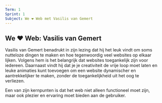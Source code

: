 ```yaml
---
Term: 1  
Sprint: 1  
Subject: We ❤️ Web met Vasilis van Gemert  
---
```


## We ❤️ Web: Vasilis van Gemert
Vasilis van Gemert benadrukt in zijn lezing dat hij het leuk vindt om soms nutteloze dingen te maken en hoe tegenwoordig veel websites op elkaar lijken. Volgens hem is het belangrijk dat websites toegankelijk zijn voor iedereen. Daarnaast vindt hij dat je je creativiteit de vrije loop moet laten en leuke animaties kunt toevoegen om een website dynamischer en aantrekkelijker te maken, zonder de toegankelijkheid uit het oog te verliezen.

Een van zijn kernpunten is dat het web niet alleen functioneel moet zijn, maar ook plezier en ervaring moet bieden aan de gebruiker.
